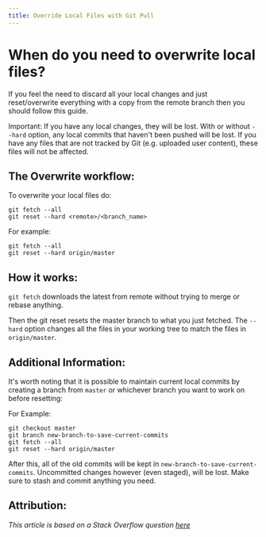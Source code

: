 ```yaml
---
title: Override Local Files with Git Pull
---
```

# When do you need to overwrite local files?

If you feel the need to discard all your local changes and just reset/overwrite everything with a copy from the remote branch then you should follow this guide.

Important: If you have any local changes, they will be lost. With or without `--hard` option, any local commits that haven't been pushed will be lost.
If you have any files that are not tracked by Git (e.g. uploaded user content), these files will not be affected.

## The Overwrite workflow:

To overwrite your local files do:

```shell
git fetch --all
git reset --hard <remote>/<branch_name>
```

For example:

```shell
git fetch --all
git reset --hard origin/master
```

## How it works:

`git fetch` downloads the latest from remote without trying to merge or rebase anything.

Then the git reset resets the master branch to what you just fetched. The `--hard` option changes all the files in your working tree to match the files in `origin/master`.

## Additional Information:

It's worth noting that it is possible to maintain current local commits by creating a branch from `master` or whichever branch you want to work on before resetting:

For Example:

```shell
git checkout master
git branch new-branch-to-save-current-commits
git fetch --all
git reset --hard origin/master
```

After this, all of the old commits will be kept in `new-branch-to-save-current-commits`. Uncommitted changes however (even staged), will be lost. Make sure to stash and commit anything you need.

## Attribution:

_This article is based on a Stack Overflow question <a href='http://stackoverflow.com/questions/1125968/force-git-to-overwrite-local-files-on-pull/8888015#8888015' target='_blank' rel='nofollow'>here</a>_

